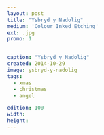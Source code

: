 ```yaml
---
layout: post
title: "Ysbryd y Nadolig"
medium: 'Colour Inked Etching'
ext: .jpg
promo: 1


caption: "Ysbryd y Nadolig"
created: 2014-10-29
image: ysbryd-y-nadolig
tags:
  - xmas
  - christmas
  - angel

edition: 100
width:
height:
---
```

